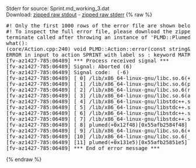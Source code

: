 Stderr for source:  Sprint.md_working_3.dat   
Download: [zipped raw stdout](Sprint.md_working_3.dat.plumed.stdout.txt.zip) - [zipped raw stderr](Sprint.md_working_3.dat.plumed.stderr.txt.zip) 
{% raw %}
<pre>
#! Only the first 1000 rows of the error file are shown below
#! To inspect the full error file, please download the zipped raw stderr file above
terminate called after throwing an instance of 'PLMD::Plumed::ExceptionError'
what():
(core/Action.cpp:240) void PLMD::Action::error(const string&) const
ERROR in input to action SPRINT with label ss : keyword MATRIX is compulsory for this action
[fv-az1427-785:06489] *** Process received signal ***
[fv-az1427-785:06489] Signal: Aborted (6)
[fv-az1427-785:06489] Signal code:  (-6)
[fv-az1427-785:06489] [ 0] /lib/x86_64-linux-gnu/libc.so.6(+0x42520)[0x7f5e81042520]
[fv-az1427-785:06489] [ 1] /lib/x86_64-linux-gnu/libc.so.6(pthread_kill+0x12c)[0x7f5e810969fc]
[fv-az1427-785:06489] [ 2] /lib/x86_64-linux-gnu/libc.so.6(raise+0x16)[0x7f5e81042476]
[fv-az1427-785:06489] [ 3] /lib/x86_64-linux-gnu/libc.so.6(abort+0xd3)[0x7f5e810287f3]
[fv-az1427-785:06489] [ 4] /lib/x86_64-linux-gnu/libstdc++.so.6(+0xa2b9e)[0x7f5e814a2b9e]
[fv-az1427-785:06489] [ 5] /lib/x86_64-linux-gnu/libstdc++.so.6(+0xae20c)[0x7f5e814ae20c]
[fv-az1427-785:06489] [ 6] /lib/x86_64-linux-gnu/libstdc++.so.6(+0xae277)[0x7f5e814ae277]
[fv-az1427-785:06489] [ 7] /lib/x86_64-linux-gnu/libstdc++.so.6(__cxa_rethrow+0x4b)[0x7f5e814ae52b]
[fv-az1427-785:06489] [ 8] plumed(+0x12f48)[0x55afb2584f48]
[fv-az1427-785:06489] [ 9] /lib/x86_64-linux-gnu/libc.so.6(+0x29d90)[0x7f5e81029d90]
[fv-az1427-785:06489] [10] /lib/x86_64-linux-gnu/libc.so.6(__libc_start_main+0x80)[0x7f5e81029e40]
[fv-az1427-785:06489] [11] plumed(+0x131e5)[0x55afb25851e5]
[fv-az1427-785:06489] *** End of error message ***
</pre>
{% endraw %}
